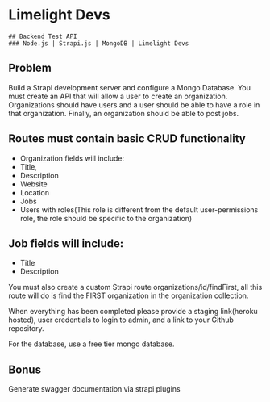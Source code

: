 # Limelight Devs

	## Backend Test API
	### Node.js | Strapi.js | MongoDB | Limelight Devs



## Problem

Build a Strapi development server and configure a Mongo Database. You must create an API that will allow a user to create an organization. Organizations should have users and a user should be able to have a role in that organization. Finally, an organization should be able to post jobs. 

## Routes must contain basic CRUD functionality

- Organization fields will include:
- Title,
- Description
- Website
- Location
- Jobs
- Users with roles(This role is different from the default user-permissions role, the role should be specific to the organization)

## Job fields will include:
- Title
- Description


You must also create a custom Strapi route organizations/id/findFirst, all this route will do is find the FIRST organization in the organization collection.

When everything has been completed please provide a staging link(heroku hosted), user credentials to login to admin, and a link to your Github repository.

For the database, use a free tier mongo database.





                    
## Bonus

 Generate swagger documentation via strapi plugins

